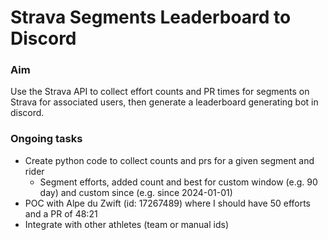 # Strava Segments Leaderboard to Discord

### Aim 

Use the Strava API to collect effort counts and PR times for segments on Strava for associated users, then generate a leaderboard generating bot in discord.


### Ongoing tasks

- Create python code to collect counts and prs for a given segment and rider
    - Segment efforts, added count and best for custom window (e.g. 90 day) and custom since (e.g. since 2024-01-01)
- POC with Alpe du Zwift (id: 17267489) where I should have 50 efforts and a PR of 48:21
- Integrate with other athletes (team or manual ids)